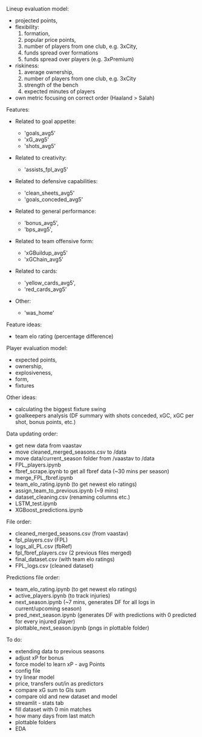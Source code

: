 Lineup evaluation model:
- projected points,
- flexibility:
  1. formation,
  2. popular price points,
  3. number of players from one club, e.g. 3xCity,
  4. funds spread over formations
  5. funds spread over players (e.g. 3xPremium)
- riskiness:
  1. average ownership,
  2. number of players from one club, e.g. 3xCity
  3. strength of the bench
  4. expected minutes of players
- own metric focusing on correct order (Haaland > Salah)


Features:
- Related to goal appetite:
    - 'goals_avg5'
    - 'xG_avg5'
    - 'shots_avg5'

- Related to creativity:
    - 'assists_fpl_avg5'
    
- Related to defensive capabilities:
    - 'clean_sheets_avg5'
    - 'goals_conceded_avg5'

- Related to general performance:
    - 'bonus_avg5', 
    - 'bps_avg5', 

- Related to team offensive form:
    - 'xGBuildup_avg5'
    - 'xGChain_avg5'
    
- Related to cards:
    - 'yellow_cards_avg5',
    - 'red_cards_avg5'
    
- Other:
    - 'was_home'


Feature ideas:
- team elo rating (percentage difference)


Player evaluation model:
- expected points,
- ownership,
- explosiveness,
- form,
- fixtures


Other ideas:
- calculating the biggest fixture swing
- goalkeepers analysis (DF summary with shots conceded, xGC, xGC per shot, bonus points, etc.)


Data updating order:
- get new data from vaastav
- move cleaned_merged_seasons.csv to /data
- move data/current_season folder from /vaastav to /data
- FPL_players.ipynb
- fbref_scrape.ipynb to get all fbref data (~30 mins per season)
- merge_FPL_fbref.ipynb
- team_elo_rating.ipynb (to get newest elo ratings)
- assign_team_to_previous.ipynb (~9 mins)
- dataset_cleaning.csv (renaming columns etc.)
- LSTM_test.ipynb
- XGBoost_predictions.ipynb


File order:
- cleaned_merged_seasons.csv (from vaastav)
- fpl_players.csv (FPL)
- logs_all_PL.csv (fbRef)
- fpl_fbref_players.csv (2 previous files merged)
- final_dataset.csv (with team elo ratings)
- FPL_logs.csv (cleaned dataset)


Predictions file order:
- team_elo_rating.ipynb (to get newest elo ratings)
- active_players.ipynb (to track injuries)
- next_season.ipynb (~7 mins, generates DF for all logs in current/upcoming season)
- pred_next_season.ipynb (generates DF with predictions with 0 predicted for every injured player)
- plottable_next_season.ipynb (pngs in plottable folder)


To do:
- extending data to previous seasons
- adjust xP for bonus
- force model to learn xP - avg Points
- config file
- try linear model
- price, transfers out/in as predictors
- compare xG sum to Gls sum
- compare old and new dataset and model
- streamlit - stats tab
- fill dataset with 0 min matches
- how many days from last match
- plottable folders
- EDA